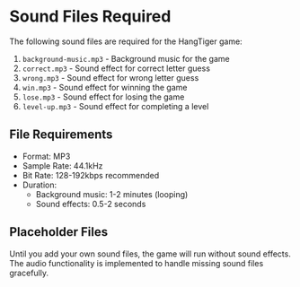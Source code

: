 # Sound Files Required

The following sound files are required for the HangTiger game:

1. `background-music.mp3` - Background music for the game
2. `correct.mp3` - Sound effect for correct letter guess
3. `wrong.mp3` - Sound effect for wrong letter guess
4. `win.mp3` - Sound effect for winning the game
5. `lose.mp3` - Sound effect for losing the game
6. `level-up.mp3` - Sound effect for completing a level

## File Requirements

- Format: MP3
- Sample Rate: 44.1kHz
- Bit Rate: 128-192kbps recommended
- Duration: 
  - Background music: 1-2 minutes (looping)
  - Sound effects: 0.5-2 seconds

## Placeholder Files

Until you add your own sound files, the game will run without sound effects. The audio functionality is implemented to handle missing sound files gracefully. 